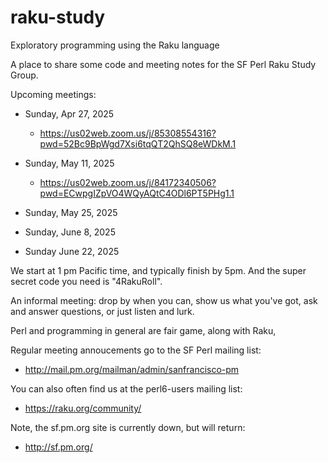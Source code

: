 # raku-study
Exploratory programming using the Raku language

A place to share some code and meeting notes for the SF Perl Raku Study Group.

Upcoming meetings:

* Sunday, Apr 27, 2025
  *   https://us02web.zoom.us/j/85308554316?pwd=52Bc9BpWgd7Xsi6tqQT2QhSQ8eWDkM.1

* Sunday, May 11, 2025
  *   https://us02web.zoom.us/j/84172340506?pwd=ECwpgIZpVO4WQyAQtC4ODl6PT5PHg1.1


*  Sunday, May 25, 2025 
*  Sunday, June 8, 2025 
*  Sunday June 22, 2025 


We start at 1 pm Pacific time, and typically finish by 5pm.
And the super secret code you need is "4RakuRoll".

An informal meeting: drop by when you can, show us what you've got,
ask and answer questions, or just listen and lurk.

Perl and programming in general are fair game, along with Raku, 

Regular meeting annoucements go to the SF Perl mailing list:

*  http://mail.pm.org/mailman/admin/sanfrancisco-pm

You can also often find us at the perl6-users mailing list:

*  https://raku.org/community/


Note, the sf.pm.org site is currently down, but will return:

*  http://sf.pm.org/
